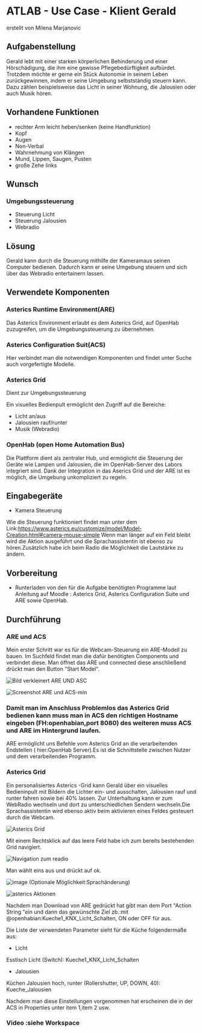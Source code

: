 # ATLAB - Use Case - Klient Gerald
erstellt von Milena Marjanovic

## Aufgabenstellung 
Gerald lebt mit einer starken körperlichen Behinderung und einer Hörschädigung, die ihm eine gewisse Pflegebedürftigkeit aufbürdet. Trotzdem möchte er gerne ein Stück Autonomie in seinem Leben zurückgewinnen, indem er seine Umgebung selbstständig steuern kann. Dazu zählen beispielsweise das Licht in seiner Wohnung, die Jalousien oder auch Musik hören.


## Vorhandene Funktionen
- rechter Arm leicht heben/senken (keine Handfunktion)
- Kopf
- Augen
- Non-Verbal
- Wahrnehmung von Klängen
- Mund, Lippen, Saugen, Pusten
- große Zehe links

## Wunsch
### Umgebungssteuerung
- Steuerung Licht
- Steuerung Jalousien
- Webradio

## Lösung
Gerald kann durch die Steuerung mithilfe der Kameramaus seinen Computer bedienen. Dadurch kann er seine Umgebung steuern und sich über das Webradio entertainern lassen.

## Verwendete Komponenten 
### Asterics Runtime Environment(ARE)  
Das Asterics Environment erlaubt es dem Asterics Grid, auf OpenHab zuzugreifen, um die Umgebungssteuerung zu übernehmen.

### Asterics Configuration Suit(ACS)
Hier verbindet man die notwendigen Komponenten und findet unter Suche auch vorgefertigte Modelle.

### Asterics Grid
Dient zur Umgebungssteuerung

Ein visuelles Bedienpult ermöglicht den Zugriff auf die Bereiche:

- Licht an/aus
- Jalousien rauf/runter
- Musik (Webradio)

### OpenHab (open Home Automation Bus)
Die Plattform  dient als zentraler Hub, und ermöglicht die Steuerung der Geräte wie Lampen und Jalousien, die im OpenHab-Server des Labors integriert sind. Dank der Integration in das Aserics Grid und der ARE ist es möglich, die Umgebung unkompliziert zu regeln. 


## Eingabegeräte
 - Kamera Steuerung
 
  Wie die Steuerung funktioniert findet man unter dem Link:https://www.asterics.eu/customize/model/Model-Creation.html#camera-mouse-simple
  Wenn man länger auf ein Feld bleibt wird die Aktion ausgeführt und die Sprachassistentin ist ebenso zu hören.Zusätzlich habe ich beim Radio die Möglichkeit die Lautstärke zu ändern.
 
## Vorbereitung
- Runterladen von den für die Aufgabe benötigten Programme laut Anleitung auf Moodle : Asterics Grid, Asterics Configuration Suite und ARE sowie OpenHab.

##  Durchführung 
### ARE und ACS
Mein erster Schritt war es für die Webcam-Steuerung ein ARE-Modell zu bauen. Im Suchfeld findet man die dafür benötigten Components und verbindet diese.
Man öffnet das ARE und connected diese anschließend drückt man den Button "Start Model".


![Bild verkleinert ARE UND ASC](https://user-images.githubusercontent.com/119931993/227784594-197697e2-58d9-4f24-842f-b98922c23810.png)



![Screenshot ARE und ACS-min](https://user-images.githubusercontent.com/119931993/227783977-2da875d2-8cb2-4cc9-afd7-f930010e60b1.png)


### Damit man im Anschluss Problemlos das Asterics Grid bedienen kann muss man in ACS den richtigen Hostname eingeben (FH:openhabian,port 8080) des weiteren muss ACS und ARE im Hintergrund laufen.


ARE ermöglicht uns Befehle vom Asterics Grid an die verarbeitenden Endstellen ( hier:OpenHab Server).Es ist die Schnittstelle zwischen Nutzer und dem verarbeitenden Programm.


### Asterics Grid 
Ein personalisiertes Asterics -Grid kann Gerald über ein visuelles Bedieninpult mit Bildern die Lichter ein- und ausschalten, Jalousien rauf und runter fahren sowie bei 40% lassen. Zur Unterhaltung kann er zum WebRadio wechseln und dort zu unterschiedlichen Sendern wechseln.Die Sprachassistentin wird ebenso aktiv beim aktivieren eines Feldes gesteuert durch die Webcam. 


![Asterics Grid](https://user-images.githubusercontent.com/119931993/227795141-904cad2d-e6a6-4fcb-b9fb-c5f33458d231.png)


Mit einem Rechtsklick auf das leere Feld habe ich zum bereits bestehenden Grid navigiert.



![Navigation zum readio](https://user-images.githubusercontent.com/119931993/227804687-a97b7746-9f54-4c71-b50c-d9aaf09f098c.png)


Man wählt eins aus und drückt auf ok.


![image](https://user-images.githubusercontent.com/119931993/227795614-9a1d5389-ed34-40a7-9db1-e7b879f3ea3c.png)
(Optionale Möglichkeit:Sprachänderung)


![asterics  Aktionen](https://user-images.githubusercontent.com/119931993/227800151-418b8f5a-564a-4206-9e5d-0fde9dd32139.png)


Nachdem man Download von ARE gedrückt hat gibt man dem Port "Action String "ein und dann das gewünschte Ziel zb.:mit @openhabian:Kueche1_KNX_Licht_Schalten, ON  oder OFF für aus.

Die Liste der verwendeten Parameter sieht für die Küche folgendermaße aus:
- Licht

 Esstisch Licht (Switch): Kueche1_KNX_Licht_Schalten

- Jalousien

Küchen Jalousien hoch, runter (Rollershutter, UP, DOWN, 40): Kueche_Jalousien 

Nachdem man diese Einstellungen vorgenommen hat erscheinen die in der ACS in Properties unter item 1,item 2 usw.


### Video :siehe Workspace

